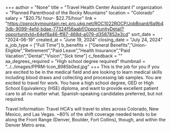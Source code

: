 +++
author = "None"
title = "Travel Health Center Assistant I"
organization = "Planned Parenthood of the Rocky Mountains"
location = "Colorado"
salary = "$20.75/ hour- $22.75/hour"
link = "https://pprockymountain.rec.pro.ukg.net/ROC1022ROCP/JobBoard/6a9b43db-9099-4efd-bdae-77324f56aabf/OpportunityDetail?opportunityId=64ef6a46-ff87-468d-a079-d3587852e3cd"
sort_date = "2024-06-19"
created_at = "June 19, 2024"
closing_date = "July 24, 2024"
a_job_type = ["Full Time"]
b_benefits = ["General Benefits","Union-Eligible","Retirement","Paid Leave","Health Insurance","Paid Vacation","Dental","Vision","Sick time"]
c_feedback = ""
aa_degrees_required = "High school degree required"
thumbnail = "../../images/PPRM-Icon_8985b0ed.jpg"
+++
This is the job for you if you are excited to be in the medical field and are looking to learn medical skills including blood draws and collecting and processing lab samples. You are excited to travel for work. You have a high school degree, GED or High School Equivalency (HSE) diploma, and want to provide excellent patient care to all no matter what. 
Spanish-speaking candidates preferred, but not required. 
 
Travel Information: Travel HCA's will travel to sites across Colorado, New Mexico, and Las Vegas. ~80% of the shift coverage needed tends to be along the Front Range (Denver, Boulder, Fort Collins), though, and within the Denver Metro area.